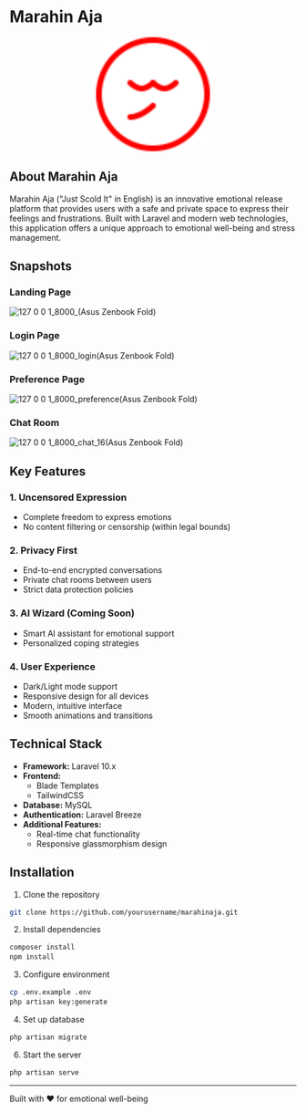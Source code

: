 # Marahin Aja

<p align="center">
<img src="public/images/logo.svg" width="200" alt="Marahin Aja Logo">
</p>

## About Marahin Aja

Marahin Aja ("Just Scold It" in English) is an innovative emotional release platform that provides users with a safe and private space to express their feelings and frustrations. Built with Laravel and modern web technologies, this application offers a unique approach to emotional well-being and stress management.

## Snapshots
### Landing Page
![127 0 0 1_8000_(Asus Zenbook Fold)](https://github.com/user-attachments/assets/b5daa52d-3738-4a9f-ae05-6019f17df283)

### Login Page
![127 0 0 1_8000_login(Asus Zenbook Fold)](https://github.com/user-attachments/assets/9958b7b7-bffa-4e8b-ac93-89c1319de65b)

### Preference Page
![127 0 0 1_8000_preference(Asus Zenbook Fold)](https://github.com/user-attachments/assets/73398341-d9a6-4140-8ba2-249ffffe4697)

### Chat Room
![127 0 0 1_8000_chat_16(Asus Zenbook Fold)](https://github.com/user-attachments/assets/86476b89-b7cf-4460-86bb-039c98871423)

## Key Features

### 1. Uncensored Expression
- Complete freedom to express emotions
- No content filtering or censorship (within legal bounds)

### 2. Privacy First
- End-to-end encrypted conversations
- Private chat rooms between users
- Strict data protection policies

### 3. AI Wizard (Coming Soon)
- Smart AI assistant for emotional support
- Personalized coping strategies

### 4. User Experience
- Dark/Light mode support
- Responsive design for all devices
- Modern, intuitive interface
- Smooth animations and transitions

## Technical Stack

- **Framework:** Laravel 10.x
- **Frontend:** 
  - Blade Templates
  - TailwindCSS
- **Database:** MySQL
- **Authentication:** Laravel Breeze
- **Additional Features:**
  - Real-time chat functionality
  - Responsive glassmorphism design

## Installation

1. Clone the repository
```bash
git clone https://github.com/yourusername/marahinaja.git
```

2. Install dependencies
```bash
composer install
npm install
```

3. Configure environment
```bash
cp .env.example .env
php artisan key:generate
```

4. Set up database
```bash
php artisan migrate
```

6. Start the server
```bash
php artisan serve
```
---

Built with ❤️ for emotional well-being

